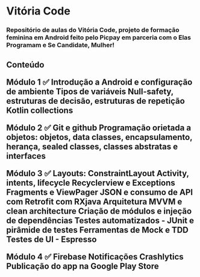 <h1>Vitória Code</h1>

<h3>Repositório de aulas do Vitória Code, projeto de formação feminina em Android feito pelo Picpay em parceria com o Elas Programam e Se Candidate, Mulher!</h3>

<h2>Conteúdo

Módulo 1 ✅
Introdução a Android e configuração de ambiente
Tipos de variáveis
Null-safety, estruturas de decisão, estruturas de repetição
Kotlin collections

Módulo 2 ✅
Git e github
Programação orietada a objetos: objetos, data classes, encapsulamento, herança, sealed classes, classes abstratas e interfaces

Módulo 3 ✅
Layouts: ConstraintLayout
Activity, intents, lifecycle
Recyclerview e Exceptions
Fragments e ViewPager
JSON e consumo de API com Retrofit com RXjava
Arquitetura MVVM e clean architecture
Criação de módulos e injeção de dependências
Testes automatizados - JUnit e pirâmide de testes
Ferramentas de Mock e TDD
Testes de UI - Espresso

Módulo 4 ✅
Firebase
Notificações
Crashlytics
Publicação do app na Google Play Store

